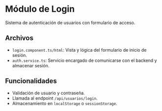# Módulo de Login

Sistema de autenticación de usuarios con formulario de acceso.

## Archivos

- `login.component.ts/html`: Vista y lógica del formulario de inicio de sesión.
- `auth.service.ts`: Servicio encargado de comunicarse con el backend y almacenar sesión.

## Funcionalidades

- Validación de usuario y contraseña.
- Llamada al endpoint `/api/usuarios/login`.
- Almacenamiento en `localStorage` o `sessionStorage`.

